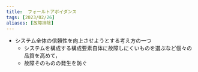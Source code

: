 ```yaml
---
title:  フォールトアボイダンス
tags: [2023/02/26]
aliases: [故障排除]
---
```


- システム全体の信頼性を向上させようとする考え方の一つ
	- システムを構成する構成要素自体に故障しにくいものを選ぶなど個々の品質を高めて，
	- 故障そのものの発生を防ぐ